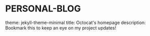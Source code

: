 # PERSONAL-BLOG
theme: jekyll-theme-minimal
title: Octocat's homepage
description: Bookmark this to keep an eye on my project updates!
